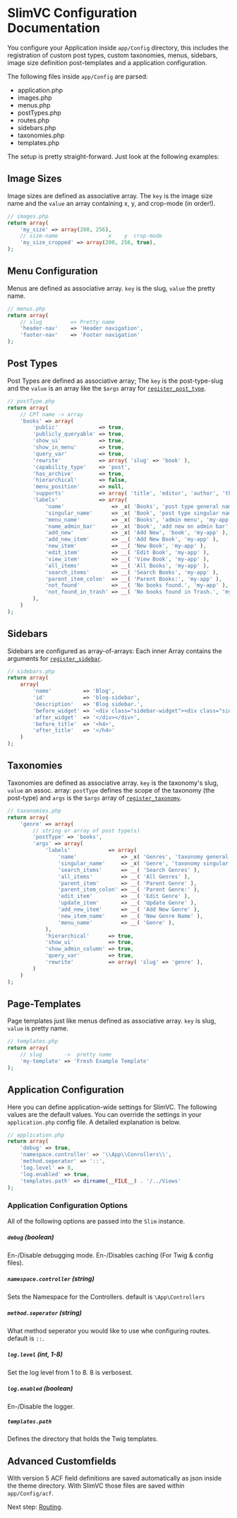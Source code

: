 # SlimVC Configuration Documentation

You configure your Application inside `app/Config` directory, this includes the registration of custom post types, custom taxonomies, menus, sidebars, image size definition post-templates and a application configuration.

The following files inside `app/Config` are parsed:

- application.php
- images.php
- menus.php
- postTypes.php
- routes.php
- sidebars.php
- taxonomies.php
- templates.php

The setup is pretty straight-forward. Just look at the following examples:

## Image Sizes
Image sizes are defined as associative array. The `key` is the image size name and the `value` an array containing x, y, and crop-mode (in order!).
```PHP
// images.php
return array(
	'my_size' => array(200, 256),
	// size-name                x    y  crop-mode
	'my_size_cropped' => array(200, 256, true),
);
```

## Menu Configuration
Menus are defined as associative array. `key` is the slug, `value` the pretty name.
```PHP
// menus.php
return array(
	// slug         => Pretty name   
	'header-nav'	=> 'Header navigation',
	'footer-nav'	=> 'Footer navigation'
);
```

## Post Types

Post Types are defined as associative array; The `key` is the post-type-slug and the `value` is an array like the `$args` array for [`register_post_type`](http://codex.wordpress.org/Function_Reference/register_post_type).
```PHP
// postType.php
return array(
	// CPT name -> array
	'books' => array(
		'public'             => true,
		'publicly_queryable' => true,
		'show_ui'            => true,
		'show_in_menu'       => true,
		'query_var'          => true,
		'rewrite'            => array( 'slug' => 'book' ),
		'capability_type'    => 'post',
		'has_archive'        => true,
		'hierarchical'       => false,
		'menu_position'      => null,
		'supports'           => array( 'title', 'editor', 'author', 'thumbnail' ),
		'labels'             => array(
			'name'               => _x( 'Books', 'post type general name', 'my-app' ),
			'singular_name'      => _x( 'Book', 'post type singular name', 'my-app' ),
			'menu_name'          => _x( 'Books', 'admin menu', 'my-app' ),
			'name_admin_bar'     => _x( 'Book', 'add new on admin bar', 'my-app' ),
			'add_new'            => _x( 'Add New', 'book', 'my-app' ),
			'add_new_item'       => __( 'Add New Book', 'my-app' ),
			'new_item'           => __( 'New Book', 'my-app' ),
			'edit_item'          => __( 'Edit Book', 'my-app' ),
			'view_item'          => __( 'View Book', 'my-app' ),
			'all_items'          => __( 'All Books', 'my-app' ),
			'search_items'       => __( 'Search Books', 'my-app' ),
			'parent_item_colon'  => __( 'Parent Books:', 'my-app' ),
			'not_found'          => __( 'No books found.', 'my-app' ),
			'not_found_in_trash' => __( 'No books found in Trash.', 'my-app' )
		),
	)
);
```

## Sidebars
Sidebars are configured as array-of-arrays:
Each inner Array contains the arguments for [`register_sidebar`](http://codex.wordpress.org/Function_Reference/register_sidebar).
```PHP
// sidebars.php
return array(
	array(
		'name'			=> 'Blog',
		'id'			=> 'blog-sidebar',
		'description'	=> 'Blog sidebar.',
		'before_widget'	=> '<div class="sidebar-widget"><div class="sidebar-widget_content">',
		'after_widget'	=> '</div></div>',
		'before_title'	=> '<h4>',
		'after_title'	=> '</h4>'
	)
);
```

## Taxonomies

Taxonomies are defined as associative array. `key` is the taxonomy's slug, `value` an assoc. array: 
`postType` defines the scope of the taxonomy (the post-type) and `args` is the `$args` array of [`register_taxonomy`](http://codex.wordpress.org/Function_Reference/register_taxonomy).
```PHP
// taxonomies.php
return array(
	'genre' => array(
		// string or array of post type(s)
		'postType' => 'books',
		'args' => array(
			'labels'            => array(
				'name'              => _x( 'Genres', 'taxonomy general name' ),
				'singular_name'     => _x( 'Genre', 'taxonomy singular name' ),
				'search_items'      => __( 'Search Genres' ),
				'all_items'         => __( 'All Genres' ),
				'parent_item'       => __( 'Parent Genre' ),
				'parent_item_colon' => __( 'Parent Genre:' ),
				'edit_item'         => __( 'Edit Genre' ),
				'update_item'       => __( 'Update Genre' ),
				'add_new_item'      => __( 'Add New Genre' ),
				'new_item_name'     => __( 'New Genre Name' ),
				'menu_name'         => __( 'Genre' ),
			),
			'hierarchical'      => true,
			'show_ui'           => true,
			'show_admin_column' => true,
			'query_var'         => true,
			'rewrite'           => array( 'slug' => 'genre' ),
		)
	)
);
```

## Page-Templates
Page templates just like menus defined as associative array. `key` is slug, `value` is pretty name.
```PHP
// templates.php
return array(
	// slug       ->  pretty name
	'my-template' => 'Fresh Example Template'
);
``` 

## Application Configuration
Here you can define application-wide settings for SlimVC. The following values are the default values. You can override the settings in your `application.php` config file. A detailed explanation is below. 
```PHP
// application.php
return array(
	'debug' => true,
	'namespace.controller' => '\\App\\Conrollers\\',
	'method.seperator' => '::',
	'log.level' => 8,
	'log.enabled' => true,
	'templates.path' => dirname(__FILE__) . '/../Views'
);
```

### Application Configuration Options

All of the following options are passed into the `Slim` instance.

##### `debug` (boolean)
En-/Disable debugging mode. En-/Disables caching (For Twig & config files).

##### `namespace.controller` (string)

Sets the Namespace for the Controllers. default is `\App\Controllers`

##### `method.seperator` (string)

What method seperator you would like to use whe configuring routes. default is `::`. 

##### `log.level` (int, 1-8)
Set the log level from 1 to 8. 8 is verbosest.

##### `log.enabled` (boolean)
En-/Disable the logger.

##### `templates.path`
Defines the directory that holds the Twig templates.

## Advanced Customfields
With version 5 ACF field definitions are saved automatically as json inside the theme directory. With SlimVC those files are saved within `app/Config/acf`.

Next step: [Routing](https://github.com/moolen/SlimVC-documentation/tree/master/routing.md).